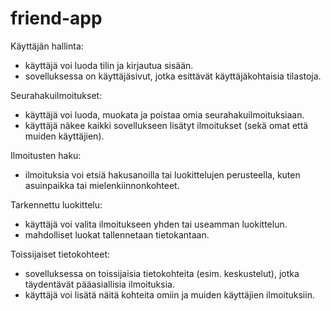 # friend-app

Käyttäjän hallinta:
- käyttäjä voi luoda tilin ja kirjautua sisään.
- sovelluksessa on käyttäjäsivut, jotka esittävät käyttäjäkohtaisia tilastoja.

Seurahakuilmoitukset:
- käyttäjä voi luoda, muokata ja poistaa omia seurahakuilmoituksiaan.
- käyttäjä näkee kaikki sovellukseen lisätyt ilmoitukset (sekä omat että muiden käyttäjien).

Ilmoitusten haku:
- ilmoituksia voi etsiä hakusanoilla tai luokittelujen perusteella, kuten asuinpaikka tai mielenkiinnonkohteet.

Tarkennettu luokittelu:
- käyttäjä voi valita ilmoitukseen yhden tai useamman luokittelun.
- mahdolliset luokat tallennetaan tietokantaan.

Toissijaiset tietokohteet:
- sovelluksessa on toissijaisia tietokohteita (esim. keskustelut), jotka täydentävät pääasiallisia ilmoituksia.
- käyttäjä voi lisätä näitä kohteita omiin ja muiden käyttäjien ilmoituksiin.
